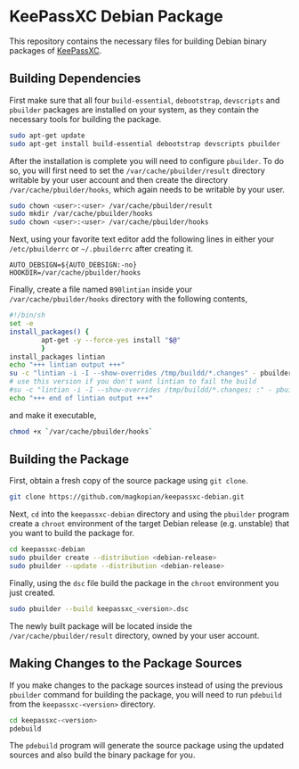 KeePassXC Debian Package
================

This repository contains the necessary files for building Debian binary packages of [KeePassXC](https://keepassxc.org/).

## Building Dependencies

First make sure that all four `build-essential`, `debootstrap`, `devscripts` and `pbuilder` packages are installed on your system, as they contain the necessary tools for building the package.

```bash
sudo apt-get update
sudo apt-get install build-essential debootstrap devscripts pbuilder
```

After the installation is complete you will need to configure `pbuilder`. To do so, you will first need to set the `/var/cache/pbuilder/result` directory writable by your user account and then create the directory `/var/cache/pbuilder/hooks`, which again needs to be writable by your user.

```bash
sudo chown <user>:<user> /var/cache/pbuilder/result
sudo mkdir /var/cache/pbuilder/hooks
sudo chown <user>:<user> /var/cache/pbuilder/hooks
```

Next, using your favorite text editor add the following lines in either your `/etc/pbuilderrc` or `~/.pbuilderrc` after creating it.

```
AUTO_DEBSIGN=${AUTO_DEBSIGN:-no}
HOOKDIR=/var/cache/pbuilder/hooks
```

Finally, create a file named `B90lintian` inside your `/var/cache/pbuilder/hooks` directory with the following contents,

```bash
#!/bin/sh
set -e
install_packages() {
        apt-get -y --force-yes install "$@"
        }
install_packages lintian
echo "+++ lintian output +++"
su -c "lintian -i -I --show-overrides /tmp/buildd/*.changes" - pbuilder
# use this version if you don't want lintian to fail the build
#su -c "lintian -i -I --show-overrides /tmp/buildd/*.changes; :" - pbuilder
echo "+++ end of lintian output +++"
```

and make it executable,

```bash
chmod +x `/var/cache/pbuilder/hooks`
```

## Building the Package

First, obtain a fresh copy of the source package using `git clone`.

```bash
git clone https://github.com/magkopian/keepassxc-debian.git
```

Next, `cd` into the `keepassxc-debian` directory and using the `pbuilder` program create a `chroot` environment of the target Debian release (e.g. unstable) that you want to build the package for.

```bash
cd keepassxc-debian
sudo pbuilder create --distribution <debian-release>
sudo pbuilder --update --distribution <debian-release>
```

Finally, using the `dsc` file build the package in the `chroot` environment you just created.

```bash
sudo pbuilder --build keepassxc_<version>.dsc
```
The newly built package will be located inside the `/var/cache/pbuilder/result` directory, owned by your user account.

## Making Changes to the Package Sources

If you make changes to the package sources instead of using the previous `pbuilder` command for building the package, you will need to run `pdebuild` from the `keepassxc-<version>` directory.

```bash
cd keepassxc-<version>
pdebuild
```

The `pdebuild` program will generate the source package using the updated sources and also build the binary package for you.
